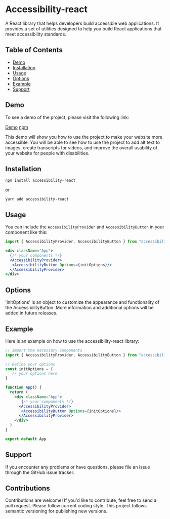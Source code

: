 # Accessibility-react

A React library that helps developers build accessible web applications. It provides a set of utilities designed to help you build React applications that meet accessibility standards.

## Table of Contents

- [Demo](#demo)
- [Installation](#installation)
- [Usage](#usage)
- [Options](#options)
- [Example](#example)
- [Support](#support)

## Demo

To see a demo of the project, please visit the following link:

[Demo](https://accessibility-menu-react.onrender.com/)
[npm](https://www.npmjs.com/package/accessibility-react)

This demo will show you how to use the project to make your website more accessible. You will be able to see how to use the project to add alt text to images, create transcripts for videos, and improve the overall usability of your website for people with disabilities.


## Installation

```npm install accessibility-react```

or

```yarn add accessibility-react```

## Usage

You can include the `AccessibilityProvider` and `AccessibilityButton` in your component like this:

```jsx
import { AccessibilityProvider, AccessibilityButton } from "accessibility-react/dist/index"

<div className="App">
  {/* your components */}
  <AccessibilityProvider>
   <AccessibilityButton Options={initOptions}/>
  </AccessibilityProvider>
</div>
```

## Options

'initOptions' is an object to customize the appearance and functionality of the AccessibilityButton. More information and additional options will be added in future releases.

## Example

Here is an example on how to use the accessibility-react library:

```jsx
// Import the necessary components
import { AccessibilityProvider, AccessibilityButton } from "accessibility-react"

// Define your options
const initOptions = {
   // your options here
}

function App() {
  return (
    <div className="App">
       {/* your components */}
      <AccessibilityProvider>
       <AccessibilityButton Options={initOptions}/>
      </AccessibilityProvider>
    </div>
  )
}

export default App
```

## Support

If you encounter any problems or have questions, please file an issue through the GitHub issue tracker.

## Contributions

Contributions are welcome! If you'd like to contribute, feel free to send a pull request. Please follow current coding style.
This project follows semantic versioning for publishing new versions.
